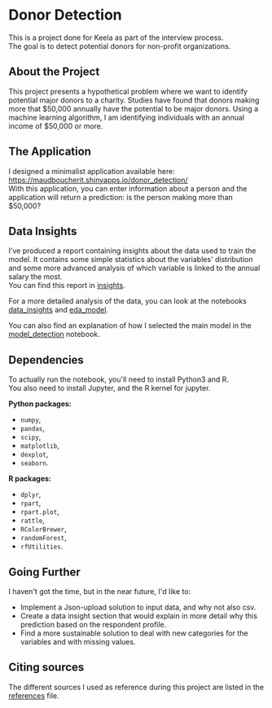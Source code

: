 # Donor Detection
This is a project done for Keela as part of the interview process.  
The goal is to detect potential donors for non-profit organizations.

## About the Project
This project presents a hypothetical problem where we want to identify potential major donors to a charity. Studies have found that donors making more that $50,000 annually have the potential to be major donors. Using a machine learning algorithm, I am identifying individuals with an annual income of $50,000 or more.

## The Application
I designed a minimalist application available here: https://maudboucherit.shinyapps.io/donor_detection/  
With this application, you can enter information about a person and the application will return a prediction: is the person making more than $50,000?

## Data Insights
I've produced a report containing insights about the data used to train the model. It contains some simple statistics about the variables' distribution and some more advanced analysis of which variable is linked to the annual salary the most.  
You can find this report in [insights](insights.md).  

For a more detailed analysis of the data, you can look at the notebooks [data_insights](data_insights.ipynb) and [eda_model](eda_model.ipynb).

You can also find an explanation of how I selected the main model in the [model_detection](model_detection.ipynb) notebook.

## Dependencies
To actually run the notebook, you'll need to install Python3 and R.  
You also need to install Jupyter, and the R kernel for jupyter.  

**Python packages:**
- `numpy`,
- `pandas`,
- `scipy`,
- `matplotlib`,
- `dexplot`,
- `seaborn`.

**R packages:**
- `dplyr`,
- `rpart`,
- `rpart.plot`,
- `rattle`,
- `RColorBrewer`,
- `randomForest`,
- `rfUtilities`.

## Going Further
I haven't got the time, but in the near future, I'd like to:
- Implement a Json-upload solution to input data, and why not also csv.
- Create a data insight section that would explain in more detail why this prediction based on the respondent profile.
- Find a more sustainable solution to deal with new categories for the variables and with missing values.

## Citing sources
The different sources I used as reference during this project are listed in the [references](references.md) file.
